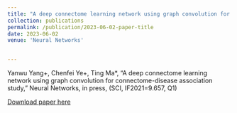 ```yaml
---
title: "A deep connectome learning network using graph convolution for connectome-disease association study"
collection: publications
permalink: /publication/2023-06-02-paper-title
date: 2023-06-02
venue: 'Neural Networks'


---
```

Yanwu Yang+, Chenfei Ye+, Ting Ma*, “A deep connectome learning network using graph convolution for connectome-disease association study,” Neural Networks, in press, (SCI, IF2021=9.657, Q1)

[Download paper here](http://nit-hit.github.io/files/82_incomplete_learning_of_multi_m.pdf)
